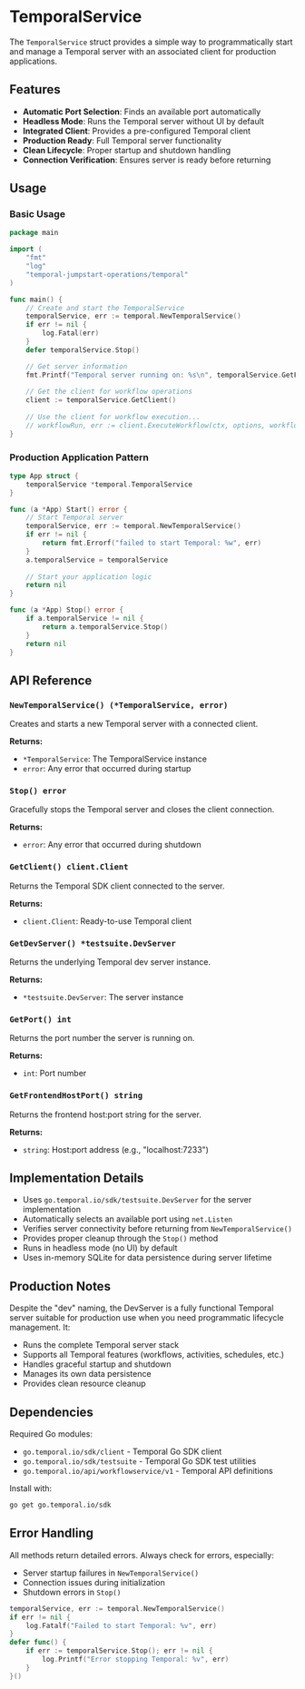 # TemporalService

The `TemporalService` struct provides a simple way to programmatically start and manage a Temporal server with an associated client for production applications.

## Features

- **Automatic Port Selection**: Finds an available port automatically
- **Headless Mode**: Runs the Temporal server without UI by default
- **Integrated Client**: Provides a pre-configured Temporal client
- **Production Ready**: Full Temporal server functionality
- **Clean Lifecycle**: Proper startup and shutdown handling
- **Connection Verification**: Ensures server is ready before returning

## Usage

### Basic Usage

```go
package main

import (
    "fmt"
    "log"
    "temporal-jumpstart-operations/temporal"
)

func main() {
    // Create and start the TemporalService
    temporalService, err := temporal.NewTemporalService()
    if err != nil {
        log.Fatal(err)
    }
    defer temporalService.Stop()

    // Get server information
    fmt.Printf("Temporal server running on: %s\n", temporalService.GetFrontendHostPort())
    
    // Get the client for workflow operations
    client := temporalService.GetClient()
    
    // Use the client for workflow execution...
    // workflowRun, err := client.ExecuteWorkflow(ctx, options, workflow, args...)
}
```

### Production Application Pattern

```go
type App struct {
    temporalService *temporal.TemporalService
}

func (a *App) Start() error {
    // Start Temporal server
    temporalService, err := temporal.NewTemporalService()
    if err != nil {
        return fmt.Errorf("failed to start Temporal: %w", err)
    }
    a.temporalService = temporalService
    
    // Start your application logic
    return nil
}

func (a *App) Stop() error {
    if a.temporalService != nil {
        return a.temporalService.Stop()
    }
    return nil
}
```

## API Reference

### `NewTemporalService() (*TemporalService, error)`
Creates and starts a new Temporal server with a connected client.

**Returns:**
- `*TemporalService`: The TemporalService instance
- `error`: Any error that occurred during startup

### `Stop() error`
Gracefully stops the Temporal server and closes the client connection.

**Returns:**
- `error`: Any error that occurred during shutdown

### `GetClient() client.Client`
Returns the Temporal SDK client connected to the server.

**Returns:**
- `client.Client`: Ready-to-use Temporal client

### `GetDevServer() *testsuite.DevServer`
Returns the underlying Temporal dev server instance.

**Returns:**
- `*testsuite.DevServer`: The server instance

### `GetPort() int`
Returns the port number the server is running on.

**Returns:**
- `int`: Port number

### `GetFrontendHostPort() string`
Returns the frontend host:port string for the server.

**Returns:**
- `string`: Host:port address (e.g., "localhost:7233")

## Implementation Details

- Uses `go.temporal.io/sdk/testsuite.DevServer` for the server implementation
- Automatically selects an available port using `net.Listen`
- Verifies server connectivity before returning from `NewTemporalService()`
- Provides proper cleanup through the `Stop()` method
- Runs in headless mode (no UI) by default
- Uses in-memory SQLite for data persistence during server lifetime

## Production Notes

Despite the "dev" naming, the DevServer is a fully functional Temporal server suitable for production use when you need programmatic lifecycle management. It:

- Runs the complete Temporal server stack
- Supports all Temporal features (workflows, activities, schedules, etc.)
- Handles graceful startup and shutdown
- Manages its own data persistence
- Provides clean resource cleanup

## Dependencies

Required Go modules:
- `go.temporal.io/sdk/client` - Temporal Go SDK client
- `go.temporal.io/sdk/testsuite` - Temporal Go SDK test utilities
- `go.temporal.io/api/workflowservice/v1` - Temporal API definitions

Install with:
```bash
go get go.temporal.io/sdk
```

## Error Handling

All methods return detailed errors. Always check for errors, especially:
- Server startup failures in `NewTemporalService()`
- Connection issues during initialization
- Shutdown errors in `Stop()`

```go
temporalService, err := temporal.NewTemporalService()
if err != nil {
    log.Fatalf("Failed to start Temporal: %v", err)
}
defer func() {
    if err := temporalService.Stop(); err != nil {
        log.Printf("Error stopping Temporal: %v", err)
    }
}()
``` 